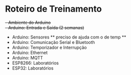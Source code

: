 # Roteiro de Treinamento
~~- Ambiente do Arduino~~  
~~- Arduino: Entrada e Saída (2 semanas)~~  
- Arduino: Sensores ** preciso de ajuda com o de temp **
- Arduino: Comunicação Serial e Bluetooth
- Arduino: Temporizador e Interrupção
- Arduino: Ethernet
- Arduino: MQTT
- ESP8266: Laboratórios
- ESP32: Laboratórios
